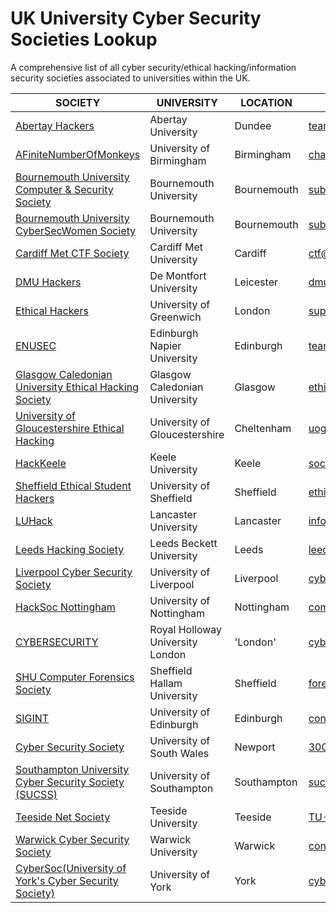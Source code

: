 # UK University Cyber Security Societies Lookup
A comprehensive list of all cyber security/ethical hacking/information security societies associated to universities within the UK.

|SOCIETY | UNIVERSITY | LOCATION | EMAIL | TWITTER/INSTAGRAM |
|---|---|---|---|---|
| [Abertay Hackers](https://hacksoc.co.uk/) | Abertay University | Dundee | team@hacksoc.ac.uk | @AbertayHackers |
| [AFiniteNumberOfMonkeys](http://afnom.net/) |University of Birmingham | Birmingham | chaos@afnom.net | @UoB_afnom |
| [Bournemouth University Computer & Security Society](https://www.subu.org.uk/organisation/cybersecuritysociety/) | Bournemouth University | Bournemouth | subucompandsecsoc@bournemouth.ac.uk | [insta](https://www.instagram.com/_bucss/) |
| [Bournemouth University CyberSecWomen Society](https://www.subu.org.uk/organisation/cyberwomen/) | Bournemouth University | Bournemouth | subucyberwomen@bournemouth.ac.uk | [insta](https://instagram.com/cybersecwomen) |
| [Cardiff Met CTF Society](metctf.org.uk/) | Cardiff Met University | Cardiff | ctf@cardiffmet.ac.uk | @MetCTF |
| [DMU Hackers](https://www.demontfortsu.com/soc/DMUHackers/) | De Montfort University | Leicester | dmuhackers@gmail.com | @dmuhackers |
| [Ethical Hackers](https://www.greenwichsu.co.uk/societies/grecybersec/) | University of Greenwich | London | support@grecybersec.com | @GreCyberSec |
| [ENUSEC](https://enusec.org/) | Edinburgh Napier University | Edinburgh | team@enusec.org | @enusec |
| [Glasgow Caledonian University Ethical Hacking Society](https://gcuhacking.com/) | Glasgow Caledonian University | Glasgow | ethicalhacking@gcustudents.co.uk | @GCUHacking |
| [University of Gloucestershire Ethical Hacking](https://www.uogsu.com/society/ethicalhacking/) | University of Gloucestershire | Cheltenham | uogethicalhacking@gmail.com | [insta](https://www.instagram.com/ethicalhackinguog/) |
| [HackKeele](https://keelesu.com/activities/society/hackkeele/) | Keele University | Keele | soc.hack@keele.ac.uk | @hackkeele |
| [Sheffield Ethical Student Hackers](https://shefesh.com/) | University of Sheffield | Sheffield | ethicalhackers@sheffield.ac.uk | @_shefesh |
| [LUHack](https://luhack.github.io/) | Lancaster University | Lancaster | info@luhack.uk | @lancsunihackers |
| [Leeds Hacking Society](https://www.leedsbeckettsu.co.uk/society/ethical-hacking/) | Leeds Beckett University | Leeds | leedshackingsociety@gmail.com | @leedsEHS |
| [Liverpool Cyber Security Society](https://cybersocuol.github.io/) | University of Liverpool | Liverpool | cybersecurity@society.liverpoolguild.org | [insta](https://instagram.com/cybersocliverpool) |
| [HackSoc Nottingham](https://hacksocnotts.co.uk/) | University of Nottingham | Nottingham | committee@hacksocnotts.co.uk | @hacksocnotts |
| [CYBERSECURITY](https://www.su.rhul.ac.uk/societies/a-z/cybersecurity/) | Royal Holloway University London | 'London' | cybersecurity@royalholloway.su | [linkedin](https://www.linkedin.com/company/cssrhul/) |
| [SHU Computer Forensics Society](https://www.hallamstudentsunion.com/opportunities/societies/social/group/11667/) | Sheffield Hallam University | Sheffield | forensoc@gmail.com | N/A |
| [SIGINT](https://sigint.mx/) | University of Edinburgh | Edinburgh | contact@sigint.mx | @siginthq |
| [Cyber Security Society](https://www.uswsu.com/organisation/uswcss/) | University of South Wales | Newport | 30059581@students.southwlaes.ac.uk | N/A |
| [Southampton University Cyber Security Society (SUCSS)](https://www.sucss.org/) | University of Southampton | Southampton | sucss@soton.ac.uk | @sotoncyber |
| [Teeside Net Society ](https://www.tees-su.org.uk/groups/net-society) | Teeside University | Teeside | TU-NET@outlook.com | [facebook](https://www.facebook.com/NEThackingTUS/) |
| [Warwick Cyber Security Society](https://warwickcybersoc.com/) | Warwick University | Warwick | contact@warwickcybersoc.com | [insta](https://www.instagram.com/warwickcybersoc/) |
| [CyberSoc(University of York's Cyber Security Society)](https://cybersoc.co.uk/) | University of York | York | cyber@yusu.org | @CyberSocYork |
